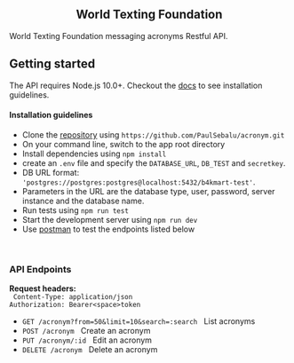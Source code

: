 <div align="center">
 <h2>World Texting Foundation</h2>
</div>

<p>World Texting Foundation messaging acronyms Restful API.</p>

## Getting started
The API requires Node.js 10.0+. Checkout the [docs](https://nodejs.org/en/) to see installation guidelines.

#### Installation guidelines
- Clone the [repository](https://github.com/PaulSebalu/acronym) using ```https://github.com/PaulSebalu/acronym.git```
- On your command line, switch to the app root directory
- Install dependencies using `npm install`
- create an  ```.env``` file and specify the ```DATABASE_URL```, ```DB_TEST``` and ```secretkey```.
- DB URL format: ```'postgres://postgres:postgres@localhost:5432/b4kmart-test'```.
- Parameters in the URL are the database type, user, password, server instance and the database name.
- Run tests using `npm run test`
- Start the development server using `npm run dev`
- Use [postman](https://www.getpostman.com/downloads/) to test the endpoints listed below

<br>

<div>
 <h3>API Endpoints</h3>
</div>

<strong>Request headers:</strong><br>
``` Content-Type: application/json```<br>
```Authorization: Bearer<space>token```<br>

- `GET /acronym?from=50&limit=10&search=:search` &nbsp; List acronyms
- `POST /acronym` &nbsp; Create an acronym
- `PUT /acronym/:id` &nbsp; Edit an acronym
- `DELETE /acronym` &nbsp; Delete an acronym

